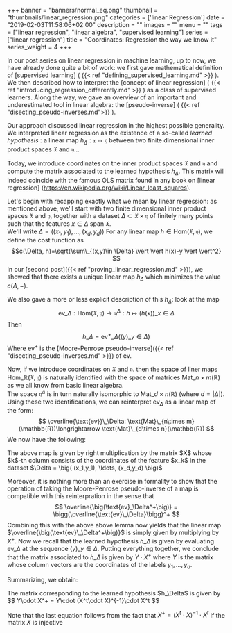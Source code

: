 +++
banner = "banners/normal_eq.png"
thumbnail = "thumbnails/linear_regression.png"
categories = ['linear Regression']
date = "2019-02-03T11:58:06+02:00"
description = ""
images = ""
menu = ""
tags = ["linear regression", "linear algebra", "supervised learning"]
series = ["linear regression"]
title = "Coordinates: Regression the way we know it"
series_weight = 4
+++

In our post series on linear regression in machine learning, up to now, we have already done quite a bit of work: we first gave mathematical definition of [supervised learning] ( {{< ref "defining_supervised_learning.md" >}} ). We then described how to interpret the [concept of linear regression] ( {{< ref "introducing_regression_differently.md" >}} ) as a class of supervised learners. Along the way, we gave an overview of an important and underestimated tool in linear algebra: the [pseudo-inverse] ( {{< ref "disecting_pseudo-inverses.md">}} ).

Our approach discussed linear regression in the highest possible generality. We interpreted linear regression as the existence of a so-called _learned hypothesis_ : a linear map $h_\Delta: \mathfrak{x}\mapsto \mathfrak{y}$ between two finite dimensional inner product spaces $\mathfrak{X}$ and $\mathfrak{y}$...

Today, we introduce coordinates on the inner product spaces $\mathfrak{X}$ and $\mathfrak{y}$ and compute the matrix associated to the learned hypothesis $h_\Delta$. This matrix will indeed coincide with the  famous OLS matrix found in any book on [linear regression] (https://en.wikipedia.org/wiki/Linear_least_squares). 

Let's begin with recapping exactly what we mean by linear regression: as mentioned above, we'll start with two finite dimensional inner product spaces $\mathfrak{X}$ and $\mathfrak{y}$, together with a dataset $\Delta \subset \mathfrak{X}\times \mathfrak{y}$ of finitely many points such that the features $x \in \Delta$ span $\mathfrak{X}$.  
We'll write $\Delta = \big( (x_1,y_1), \ldots, (x_d,y_d) \big)$
 For any linear map $h \in \text{Hom}(\mathfrak{X},\mathfrak{y})$,  we define the cost function as
$$c(\Delta, h)=\sqrt{\sum\_{(x,y)\in \Delta} \vert \vert h(x)-y \vert \vert^2} $$
In our [second post]({{< ref "proving_linear_regression.md" >}}), we showed that there exists a unique linear map $h_\Delta$ which minimizes the value $c(\Delta, -)$.  

We also gave a more or less explicit description of this $h_\Delta$: look at the map
$$
\text{ev}\_\Delta: \text{Hom}(\mathfrak{X},\mathfrak{y})\longrightarrow \mathfrak{y}^\Delta: h\mapsto (h(x))\_{x\in \Delta}
$$
Then 
$$
h\_\Delta = \text{ev}^+\_\Delta ((y)\_{y\in \Delta})
$$
Where $\text{ev}^+$ is the [Moore-Penrose pseudo-inverse]({{< ref "disecting_pseudo-inverses.md" >}}) of $\text{ev}$.

Now, if we introduce coordinates on $\mathfrak{X}$ and $\mathfrak{y}$. then the space of liner maps $\textrm{Hom}\_{\mathbb{R}}(\mathfrak{X},\mathfrak{y})$ is naturally identified with the space of matrices $\text{Mat}\_{n\times m}(\mathbb{R})$ as we all know from basic linear algebra.  
 The space $\mathfrak{y}^\Delta$ is in turn naturally isomorphic to $\text{Mat}\_{d\times n}(\mathbb{R})$ (where $d=\vert \Delta \vert$). Using these two identifications, we can reinterpret $\text{ev}_{\Delta}$ as a linear map of the form:
$$
\overline{\text{ev}}\_\Delta: \text{Mat}\_{n\times m}(\mathbb{R})\longrightarrow \text{Mat}\_{d\times n}(\mathbb{R})
$$
We now have the following:

<div class = "lemma">
The above map is given by right multiplication by the matrix $X$ whose $k$-th column consists of the coordinates of the feature $x_k$ in the dataset $\Delta = \big( (x_1,y_1), \ldots, (x_d,y_d) \big)$
</div>


Moreover, it is  nothing more than an exercise in formality to show that the operation of taking the Moore-Penrose pseudo-inverse of a map is compatible with this reinterpration in the sense that
$$
\overline{\big(\text{ev}_\Delta^+\big)} = \bigg(\overline{\text{ev}\_\Delta}\bigg)^+
$$
Combining this with the above above lemma now yields that the linear map $\overline{\big(\text{ev}\_\Delta^+\big)}$ is simply given by multiplying by $X^+$. Now we recall that the learned hypothesis $h\_\Delta$ is given by evaluating $\text{ev}\_\Delta$ at the sequence $(y)\_{y \in \Delta}$. Putting everything together, we conclude that the matrix associated to $h\_\Delta$ is given by $Y\cdot X^+$ where $Y$ is the matrix whose column vectors are the coordinates of the labels $y_1,\ldots , y_d$.  


Summarizing, we obtain:

<div class = "theorem">
	The matrix corresponding to the learned hypothesis $h_\Delta$ is given by 
	$$
	Y\cdot X^+ = Y\cdot (X^t\cdot X)^{-1}\cdot X^t
	$$
	</div>

Note that the last equation follows from the fact that $X^+ = (X^t\cdot X)^{-1}\cdot X^t$ if the matrix $X$ is injective